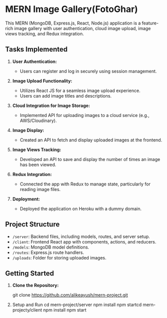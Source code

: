 # MERN Image Gallery(FotoGhar)

This MERN (MongoDB, Express.js, React, Node.js) application is a feature-rich image gallery with user authentication, cloud image upload, image views tracking, and Redux integration.

## Tasks Implemented

1. **User Authentication:**
   - Users can register and log in securely using session management.

2. **Image Upload Functionality:**
   - Utilizes React JS for a seamless image upload experience.
   - Users can add image titles and descriptions.

3. **Cloud Integration for Image Storage:**
   - Implemented API for uploading images to a cloud service (e.g., AWS/Cloudinary).

4. **Image Display:**
   - Created an API to fetch and display uploaded images at the frontend.

5. **Image Views Tracking:**
   - Developed an API to save and display the number of times an image has been viewed.

6. **Redux Integration:**
   - Connected the app with Redux to manage state, particularly for reading image files.

7. **Deployment:**
   - Deployed the application on Heroku with a dummy domain.

## Project Structure

- `/server`: Backend files, including models, routes, and server setup.
- `/client`: Frontend React app with components, actions, and reducers.
- `/models`: MongoDB model definitions.
- `/routes`: Express.js route handlers.
- `/uploads`: Folder for storing uploaded images.

## Getting Started

1. **Clone the Repository:**

   git clone https://github.com/alikeayush/mern-project.git
   

1. Setup and Run
   cd mern-project/server
   npm install
   npm startcd mern-projecty/client
   npm install
   npm start

